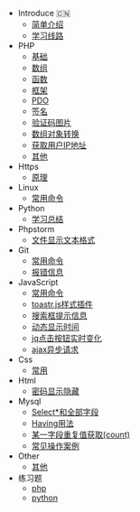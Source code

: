<!-- docs/_sidebar.md -->

* Introduce :cn:
   * [简单介绍](README.md "A php programmer")
   * [学习线路](study.md "Study")
* PHP
   * [基础](/php/README.md "php")
   * [数组](/php/array.md "array")
   * [函数](/php/function.md "function")
   * [框架](/php/frame.md "php")
   * [PDO](/php/pdo.md "pdo")
   * [签名](/php/encrypt.md "encrypt")
   * [验证码图片](/php/code.md "code")
   * [数组对象转换](/php/transform.md)
   * [获取用户IP地址](/php/ip.md)
   * [其他](/php/other.md)
* Https
   * [原理](/https/README.md "https")
* Linux
   * [常用命令](/linux/README.md)
* Python
   * [学习总结](/python/README.md)
* Phpstorm
   * [文件显示文本格式](/phpstorm/README.md "phpstorm")
* Git
   * [常用命令](/git/README.md "Git")
   * [报错信息](/git/error.md "error")
* JavaScript
   * [常用命令](/javascript/README.md "js")
   * [toastr.js样式插件](/javascript/style.md "style")
   * [搜索框提示信息](/javascript/search.md "search")
   * [动态显示时间](/javascript/time.md "time")
   * [jq点击按钮实时变化](/javascript/buttonClick.md)
   * [ajax异步请求](/javascript/async.md)
* Css
   * [常用](/css/README.md "css")
* Html
   * [密码显示隐藏](/html/password.md "password")
* Mysql
   * [Select*和全部字段](/mysql/README.md "select")
   * [Having用法](/mysql/having.md "Having")
   * [某一字段重复值获取(count)](/mysql/count.md)
   * [常见操作案例](/mysql/data.md)
* Other
   * [其他](/other/README.md)
* 练习题
   * [php](/text/phptext.md)
   * [python](/text/pytext.md)

